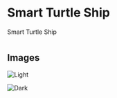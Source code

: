 # Smart Turtle Ship
Smart Turtle Ship


#
## Images
![Light](https://postfiles.pstatic.net/MjAxNzEwMTlfMTc2/MDAxNTA4NDI0NDExNjUx._5P1lX3Vj9HSjOTYVYSLiK3kQVk7kh_Co_Retkzx6KYg.UCXLQg4sBNOh7d_DYBDPscHkDHhhFAA_pEjGxZfmUGIg.JPEG.pcmola/IMG_7130.JPG?type=w773)

![Dark](https://postfiles.pstatic.net/MjAxNzEwMTlfMjM5/MDAxNTA4NDI0NDg2NTY3._eKgrKEK8lfupetxeQ6q_VdXD6KpesocHJ5CU5L8lFEg.42b7i-MM25-g3Vq32XQS-PREvbhNG5otbG78Vu6HLPAg.JPEG.pcmola/IMG_7144.JPG?type=w773)
